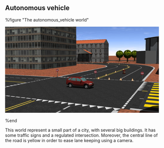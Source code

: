 ## Autonomous vehicle

%figure "The autonomous_vehicle world"

![The autonomous_vehicle world](png/autonomous_vehicle.png)

%end

This world represent a small part of a city, with several big buildings. It has
some traffic signs and a regulated intersection. Moreover, the central line of
the road is yellow in order to ease lane keeping using a camera.

